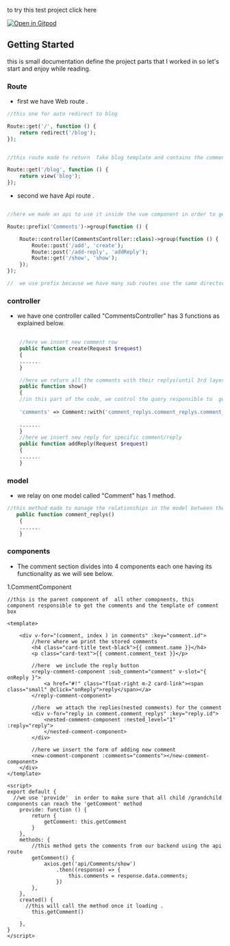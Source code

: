 to try this test project click here

[![Open in Gitpod](https://gitpod.io/button/open-in-gitpod.svg)](https://gitpod.io/#https://github.com/ibrah3m/laravel-vue-test-project)





<!-- GETTING STARTED -->

## Getting Started

this is small documentation define the project parts that I worked in so let's start and enjoy while reading.

### Route

* first we have Web route .

```php
//this one for auto redirect to blog 

Route::get('/', function () {
    return redirect('/blog');
});


//this route made to return  fake blog template and contains the comments box component 

Route::get('/blog', function () {
    return view('blog');
});
```

* second we have Api route .

```php

//here we made an api to use it inside the vue component in order to get/set the new comments without  refresh

Route::prefix('Comments')->group(function () {

    Route::controller(CommentsController::class)->group(function () {
        Route::post('/add', 'create');
        Route::post('/add-reply', 'addReply');
        Route::get('/show', 'show');
    });
});

//  we use prefix because we have many sub routes use the same directory and "Route::controller"  to group the routes that uses the same controller 
```

### controller

* we have one controller called "CommentsController" has 3 functions as explained below.

```php 
    
    //here we insert new comment row
    public function create(Request $request)
    {
    .......
    }

    //here we return all the comments with their replys(until 3rd layer) as json to the request
    public function show()
    {
    //in this part of the code, we control the query responsible to  get the comment and his replies just until the 3rd layer of replies using 'with' method
    
    'comments' => Comment::with('comment_replys.comment_replys.comment_replys').......
    
    .......
    }
    //here we insert new reply for specific comment/reply
    public function addReply(Request $request)
    {
    .......
    }

```

### model

* we relay on one model called "Comment" has 1 method.

```php
//this method made to manage the relationships in the model between the comment and his replies
   public function comment_replys()
    {
    .......
    }

  ```

### components

* The comment section divides into 4 components each one having its functionality as we will see below.

1.CommentComponent

```vue
//this is the parent component of  all other comopnents, this component responsible to get the comments and the template of comment box

<template>
    
    <div v-for="(comment, index ) in comments" :key="comment.id">
        //here where we print the stored comments 
        <h4 class="card-title text-black">{{ comment.name }}</h4>
        <p class="card-text">{{ comment.comment_text }}</p>
        
        //here  we include the reply button
        <reply-comment-component :sub_comment="comment" v-slot="{ onReply }">
            <a href="#!" class="float-right m-2 card-link"><span class="small" @click="onReply">reply</span></a>
        </reply-comment-component>

        //here  we attach the replies(nested comments) for the comment
        <div v-for="reply in comment.comment_replys" :key="reply.id">
            <nested-comment-component :nested_level="1" :reply="reply">
            </nested-comment-component>
        </div>

        //here we insert the form of adding new comment 
        <new-comment-component :comments="comments"></new-comment-component>
    </div>
</template>

<script>
export default {
  //we use 'provide'  in order to make sure that all child /grandchild components can reach the 'getComment' method 
    provide: function () {
        return {
            getComment: this.getComment
        }
    },
    methods: {
        //this method gets the comments from our backend using the api route
        getComment() {
            axios.get('api/Comments/show')
                .then((response) => {
                    this.comments = response.data.comments;
                })
        },
    },
    created() {
      //this will call the method once it loading . 
        this.getComment()

    },
}
</script>


  ```




